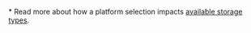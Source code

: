 \* Read more about how a platform selection impacts [available storage types](../../../managed-redis/concepts/storage.md).

